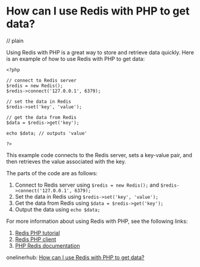# How can I use Redis with PHP to get data?
// plain

Using Redis with PHP is a great way to store and retrieve data quickly. Here is an example of how to use Redis with PHP to get data:

```
<?php

// connect to Redis server
$redis = new Redis();
$redis->connect('127.0.0.1', 6379);

// set the data in Redis
$redis->set('key', 'value');

// get the data from Redis
$data = $redis->get('key');

echo $data; // outputs 'value'

?>
```

This example code connects to the Redis server, sets a key-value pair, and then retrieves the value associated with the key.

The parts of the code are as follows:
1. Connect to Redis server using `$redis = new Redis();` and `$redis->connect('127.0.0.1', 6379);`
2. Set the data in Redis using `$redis->set('key', 'value');`
3. Get the data from Redis using `$data = $redis->get('key');`
4. Output the data using `echo $data;`

For more information about using Redis with PHP, see the following links:
1. [Redis PHP tutorial](https://redislabs.com/blog/redis-php-tutorial/)
2. [Redis PHP client](https://redislabs.com/lp/redis-php-client/)
3. [PHP Redis documentation](https://redis.io/clients/php)

onelinerhub: [How can I use Redis with PHP to get data?](https://onelinerhub.com/predis/how-can-i-use-redis-with-php-to-get-data)